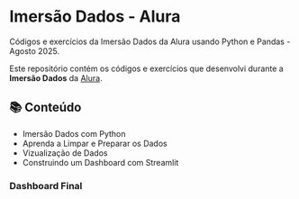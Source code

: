 # Imersão Dados - Alura
Códigos e exercícios da Imersão Dados da Alura usando Python e Pandas - Agosto 2025.

Este repositório contém os códigos e exercícios que desenvolvi durante a **Imersão Dados** da [Alura](https://www.alura.com.br/).

## 📚 Conteúdo

- Imersão Dados com Python
- Aprenda a Limpar e Preparar os Dados
- Vizualização de Dados
- Construindo um Dashboard com Streamlit

### Dashboard Final
